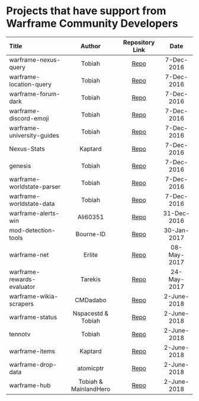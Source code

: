 # Projects that have support from Warframe Community Developers

Title | Author | Repository Link | Date |
:--- | :---: | :---: | :---:|
warframe-nexus-query | Tobiah | [Repo](https://github.com/WFCD/warframe-nexus-query) | 7-Dec-2016
warframe-location-query | Tobiah | [Repo](https://github.com/WFCD/warframe-location-query) | 7-Dec-2016
warframe-forum-dark | Tobiah | [Repo](https://github.com/WFCD/warframe-forum-dark) | 7-Dec-2016
warframe-discord-emoji | Tobiah | [Repo](https://github.com/WFCD/warframe-discord-emoji) | 7-Dec-2016
warframe-university-guides | Tobiah | [Repo](https://github.com/WFCD/warframe-university-guides) | 7-Dec-2016
Nexus-Stats | Kaptard | [Repo](https://github.com/Kaptard/Nexus-Stats) | 7-Dec-2016
genesis | Tobiah | [Repo](https://github.com/WFCD/genesis) | 7-Dec-2016
warframe-worldstate-parser | Tobiah | [Repo](https://github.com/WFCD/warframe-worldstate-parser) | 7-Dec-2016
warframe-worldstate-data | Tobiah | [Repo](https://github.com/WFCD/warframe-worldstate-data) | 7-Dec-2016
warframe-alerts-win | Ali60351 | [Repo](https://github.com/WFCD/warframe-alerts-win) | 31-Dec-2016
mod-detection-tools | Bourne-ID | [Repo](https://github.com/WFCD/Mod-Detection-Tools) | 30-Jan-2017
warframe-net | Erlite | [Repo](https://github.com/WFCD/warframe-net) | 08-May-2017
warframe-rewards-evaluator | Tarekis | [Repo](https://github.com/WFCD/warframe-rewards-evaluator) | 24-May-2017
warframe-wikia-scrapers | CMDadabo | [Repo](https://github.com/WFCD/warframe-wikia-scrapers) | 2-June-2018
warframe-status | Nspacestd & Tobiah | [Repo](https://github.com/WFCD/warframe-status) | 2-June-2018
tennotv | Tobiah | [Repo](https://github.com/WFCD/tennotv) | 2-June-2018
warframe-items | Kaptard | [Repo](https://github.com/WFCD/warframe-items) | 2-June-2018
warframe-drop-data | atomicptr | [Repo](https://github.com/WFCD/warframe-drop-data) | 2-June-2018
warframe-hub | Tobiah & MainlandHero | [Repo](https://github.com/WFCD/warframe-hub) | 2-June-2018

